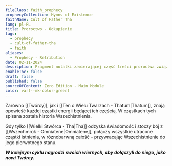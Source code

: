 ```yaml
---
fileClass: faith_prophecy
prophecyCollection: Hymns of Existence
faithName: Cult of Father Tha
lang: pl-PL
title: Proroctwo - Odkupienie
tags:
  - prophecy
  - cult-of-father-tha
  - faith
aliases:
  - Prophecy - Retribution
date: 02-11-2024
description: Fragment notatki zawierającej część treści proroctwa związanego z Kultem Wielkiego Tha.
enableToc: false
draft: false
published: false
sourceOfContent: Zero Edition - Main Module
color: var(--mk-color-green)
---
```

Zarówno [[Twórcy]], jak i [[Ten o Wielu Twarzach - Thatum|Thatum]], znają opowieść każdej cząstki energii będącej ich częścią. 
W cząstkach tych spisana została historia Wszechistnienia.

Gdy tylko [[Wielki Stwórca - Tha|Tha]] odzyska świadomość i stoczy bój z [[Wszechmrok - Omniatene|Omniatene]], połączy wszystkie utracone cząstki istnienia, w różnobarwną całość – przywracając Wszechistnienie do jego pierwotnego stanu.

***W kolejnym cyklu nagrodzi swoich wiernych, aby dołączyli do niego, jako nowi Twórcy.***
